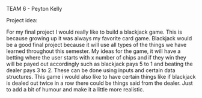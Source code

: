 TEAM 6 - Peyton Kelly 

Project idea:

For my final project I would really like to build a blackjack game. This is because growing up it was always my favorite card game. Blackjack would be a good final project because it will use all types of the things we have learned throughout this semester. My ideas for the game, it will have a betting where the user starts with x number of chips and if they win they will be payed out accordingly such as blackjack pays 5 to 1 and beating the dealer pays 3 to 2. These can be done using inputs and certain data structures. This game i would also like to have certain things like if blackjack is dealed out twice in a row there could be things said from the dealer. Just to add a bit of humour and make it a little more realistic.  